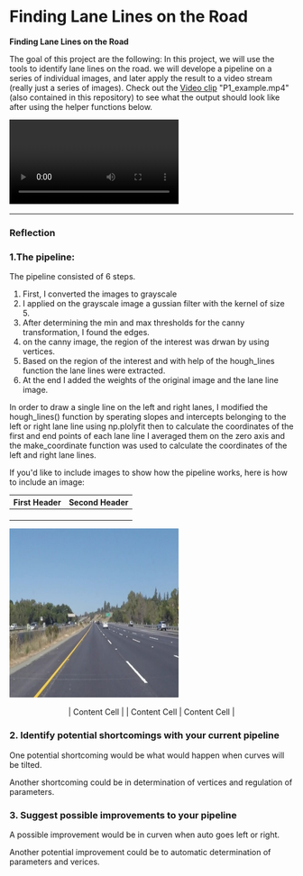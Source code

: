 # **Finding Lane Lines on the Road** 


**Finding Lane Lines on the Road**

The goal of this project are the following: In this project, we will use the tools to identify lane lines on the road.  we will  develope a pipeline on a series of individual images, and later apply the result to a video stream (really just a series of images). Check out the [Video clip](./examples/P1_example.mp4) "P1_example.mp4" (also contained in this repository) to see what the output should look like after using the helper functions below. 

<video controls="controls">
  <source type="video/mp4" src="./examples/raw-lines-example.mp4"></source>
  <p>Your browser does not support the video element.</p>
</video>



---

### Reflection

### 1.The pipeline:

The pipeline consisted of 6 steps.

1.  First, I converted the images to grayscale
2.  I applied on the grayscale image a gussian filter with the kernel of size 5.
3.  After determining the min and max thresholds for the canny transformation, I found the edges.
4.  on the canny image, the region of the interest was drwan by using vertices.
5.  Based on the region of the interest and with help of the hough_lines function the lane lines were extracted.
6.  At the end I added the weights of the original image and the lane line image.


In order to draw a single line on the left and right lanes, I modified the hough_lines() function by sperating slopes and intercepts belonging to the left  or right lane line using np.plolyfit then to calculate the coordinates of the first and end points of each lane line I averaged them on the zero axis and the make_coordinate function was used to calculate the coordinates of the left and right lane lines.

If you'd like to include images to show how the pipeline works, here is how to include an image: 


| First Header  | Second Header |
| ------------- | ------------- |
|<p align="center">
<img src="./test_images/solidYellowLeft.jpg" alt="orginal image " width="300" height="300" />
<p align="center"> | Content Cell  |
| Content Cell  | Content Cell  |




  
### 2. Identify potential shortcomings with your current pipeline


One potential shortcoming would be what would happen when curves will be tilted.

Another shortcoming could be in determination of vertices and regulation of parameters. 


### 3. Suggest possible improvements to your pipeline

A possible improvement would be in curven when auto goes left or right.

Another potential improvement could be to automatic determination of parameters and verices.

